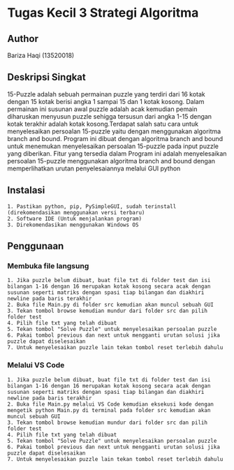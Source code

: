 # Tugas Kecil 3 Strategi Algoritma
## Author
   Bariza Haqi (13520018)

## Deskripsi Singkat
   15-Puzzle adalah sebuah permainan puzzle yang terdiri dari 16 kotak dengan 15 kotak berisi angka 1 sampai 15
   dan 1 kotak kosong. Dalam permainan ini susunan awal puzzle adalah acak kemudian pemain diharuskan menyusun 
   puzzle sehigga tersusun dari angka 1-15 dengan kotak terakhir adalah kotak kosong.Terdapat salah satu cara 
   untuk menyelesaikan persoalan 15-puzzle yaitu dengan menggunakan algoritma branch and bound.
   Program ini dibuat dengan algoritma branch and bound untuk menemukan menyelesaikan persoalan 15-puzzle
   pada input puzzle yang diberikan. 
   Fitur yang tersedia dalam Program ini adalah menyelesaikan  persoalan 15-puzzle menggunakan algoritma 
   branch and bound dengan memperlihatkan urutan penyelesaiannya melalui GUI python

## Instalasi
	1. Pastikan python, pip, PySimpleGUI, sudah terinstall (direkomendasikan menggunakan versi terbaru)
	2. Software IDE (Untuk menjalankan program)
	3. Direkomendasikan menggunakan Windows OS

## Penggunaan

 ### Membuka file langsung
	1. Jika puzzle belum dibuat, buat file txt di folder test dan isi bilangan 1-16 dengan 16 merupakan kotak kosong secara acak dengan susunan seperti matriks dengan spasi tiap bilangan dan diakhiri newline pada baris terakhir
	2. Buka file Main.py di folder src kemudian akan muncul sebuah GUI
	3. Tekan tombol browse kemudian mundur dari folder src dan pilih folder test
	4. Pilih file txt yang telah dibuat
	5. Tekan tombol "Solve Puzzle" untuk menyelesaikan persoalan puzzle
	6. Pakai tombol previous dan next untuk mengganti urutan solusi jika puzzle dapat diselesaikan
	7. Untuk menyelesaikan puzzle lain tekan tombol reset terlebih dahulu
 ### Melalui VS Code
    1. Jika puzzle belum dibuat, buat file txt di folder test dan isi bilangan 1-16 dengan 16 merupakan kotak kosong secara acak dengan susunan seperti matriks dengan spasi tiap bilangan dan diakhiri newline pada baris terakhir
	2. Buka file Main.py melalui VS Code kemudian eksekusi kode dengan mengetik python Main.py di terminal pada folder src kemudian akan muncul sebuah GUI
	3. Tekan tombol browse kemudian mundur dari folder src dan pilih folder test
	4. Pilih file txt yang telah dibuat
	5. Tekan tombol "Solve Puzzle" untuk menyelesaikan persoalan puzzle
	6. Pakai tombol previous dan next untuk mengganti urutan solusi jika puzzle dapat diselesaikan
	7. Untuk menyelesaikan puzzle lain tekan tombol reset terlebih dahulu
	
